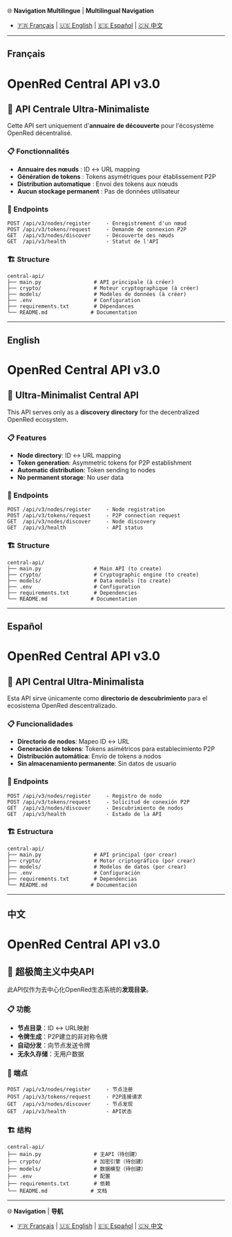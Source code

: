 🌐 **Navigation Multilingue** | **Multilingual Navigation**
- [🇫🇷 Français](#français) | [🇺🇸 English](#english) | [🇪🇸 Español](#español) | [🇨🇳 中文](#中文)

---

## Français

# OpenRed Central API v3.0

## 🚀 API Centrale Ultra-Minimaliste

Cette API sert uniquement d'**annuaire de découverte** pour l'écosystème OpenRed décentralisé.

### 📋 Fonctionnalités

- **Annuaire des nœuds** : ID ↔ URL mapping
- **Génération de tokens** : Tokens asymétriques pour établissement P2P
- **Distribution automatique** : Envoi des tokens aux nœuds
- **Aucun stockage permanent** : Pas de données utilisateur

### 🔄 Endpoints

```
POST /api/v3/nodes/register     - Enregistrement d'un nœud
POST /api/v3/tokens/request     - Demande de connexion P2P
GET  /api/v3/nodes/discover     - Découverte des nœuds
GET  /api/v3/health             - Statut de l'API
```

### 🏗️ Structure

```
central-api/
├── main.py                 # API principale (à créer)
├── crypto/                 # Moteur cryptographique (à créer)
├── models/                 # Modèles de données (à créer)
├── .env                    # Configuration
├── requirements.txt        # Dépendances
└── README.md              # Documentation
```

---

## English

# OpenRed Central API v3.0

## 🚀 Ultra-Minimalist Central API

This API serves only as a **discovery directory** for the decentralized OpenRed ecosystem.

### 📋 Features

- **Node directory**: ID ↔ URL mapping
- **Token generation**: Asymmetric tokens for P2P establishment
- **Automatic distribution**: Token sending to nodes
- **No permanent storage**: No user data

### 🔄 Endpoints

```
POST /api/v3/nodes/register     - Node registration
POST /api/v3/tokens/request     - P2P connection request
GET  /api/v3/nodes/discover     - Node discovery
GET  /api/v3/health             - API status
```

### 🏗️ Structure

```
central-api/
├── main.py                 # Main API (to create)
├── crypto/                 # Cryptographic engine (to create)
├── models/                 # Data models (to create)
├── .env                    # Configuration
├── requirements.txt        # Dependencies
└── README.md              # Documentation
```

---

## Español

# OpenRed Central API v3.0

## 🚀 API Central Ultra-Minimalista

Esta API sirve únicamente como **directorio de descubrimiento** para el ecosistema OpenRed descentralizado.

### 📋 Funcionalidades

- **Directorio de nodos**: Mapeo ID ↔ URL
- **Generación de tokens**: Tokens asimétricos para establecimiento P2P
- **Distribución automática**: Envío de tokens a nodos
- **Sin almacenamiento permanente**: Sin datos de usuario

### 🔄 Endpoints

```
POST /api/v3/nodes/register     - Registro de nodo
POST /api/v3/tokens/request     - Solicitud de conexión P2P
GET  /api/v3/nodes/discover     - Descubrimiento de nodos
GET  /api/v3/health             - Estado de la API
```

### 🏗️ Estructura

```
central-api/
├── main.py                 # API principal (por crear)
├── crypto/                 # Motor criptográfico (por crear)
├── models/                 # Modelos de datos (por crear)
├── .env                    # Configuración
├── requirements.txt        # Dependencias
└── README.md              # Documentación
```

---

## 中文

# OpenRed Central API v3.0

## 🚀 超极简主义中央API

此API仅作为去中心化OpenRed生态系统的**发现目录**。

### 📋 功能

- **节点目录**：ID ↔ URL映射
- **令牌生成**：P2P建立的非对称令牌
- **自动分发**：向节点发送令牌
- **无永久存储**：无用户数据

### 🔄 端点

```
POST /api/v3/nodes/register     - 节点注册
POST /api/v3/tokens/request     - P2P连接请求
GET  /api/v3/nodes/discover     - 节点发现
GET  /api/v3/health             - API状态
```

### 🏗️ 结构

```
central-api/
├── main.py                 # 主API（待创建）
├── crypto/                 # 加密引擎（待创建）
├── models/                 # 数据模型（待创建）
├── .env                    # 配置
├── requirements.txt        # 依赖
└── README.md              # 文档
```

---

🌐 **Navigation** | **导航**
- [🇫🇷 Français](#français) | [🇺🇸 English](#english) | [🇪🇸 Español](#español) | [🇨🇳 中文](#中文)